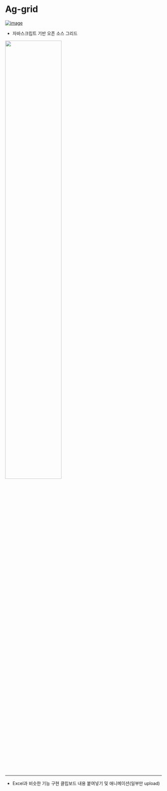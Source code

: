 # Ag-grid
[![image](https://user-images.githubusercontent.com/70748985/93200261-83fa7c00-f78a-11ea-8c2c-dd251c06e568.png)](https://www.ag-grid.com/) <br>
* 자바스크립트 기반 오픈 소스 그리드
<img src="https://user-images.githubusercontent.com/70748985/93199875-f323a080-f789-11ea-8170-d9c4732e6488.png" width="60%">

<hr>

* Excel과 비슷한 기능 구현 
클립보드 내용 붙여넣기 및 애니메이션(일부만 upload) <br>
